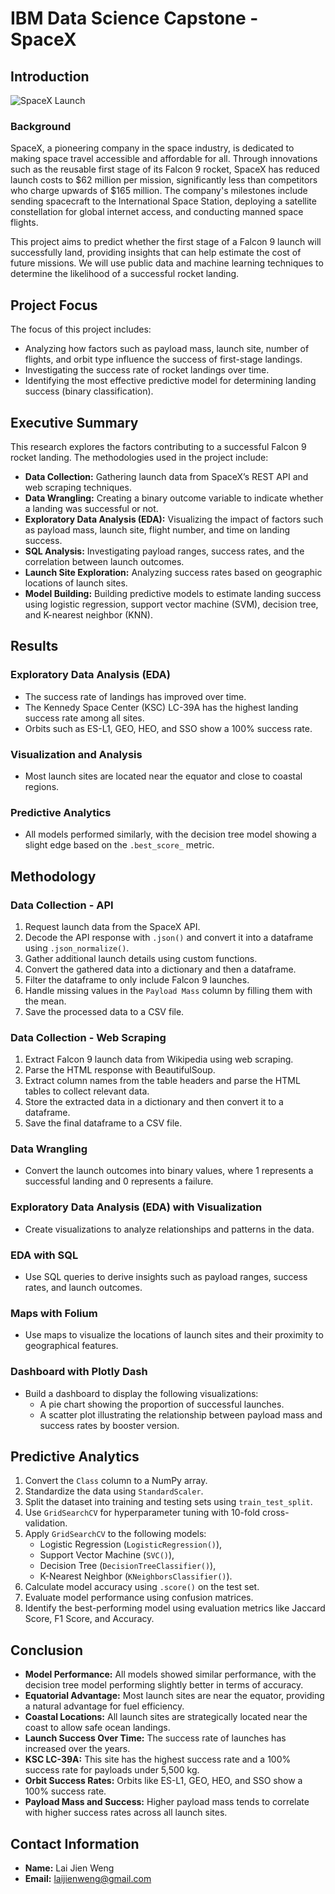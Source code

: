 # IBM Data Science Capstone - SpaceX

## Introduction

![SpaceX Launch](https://camo.githubusercontent.com/9523424e56778424998ea8ca427a804c42d7a6d940fbcffc99d9b7d4b28df38b/68747470733a2f2f63662d636f75727365732d646174612e73332e75732e636c6f75642d6f626a6563742d73746f726167652e617070646f6d61696e2e636c6f75642f49424d446576656c6f706572536b696c6c734e6574776f726b2d445330373031454e2d536b696c6c734e6574776f726b2f6170692f496d616765732f6c616e64696e675f312e676966)

### Background
SpaceX, a pioneering company in the space industry, is dedicated to making space travel accessible and affordable for all. Through innovations such as the reusable first stage of its Falcon 9 rocket, SpaceX has reduced launch costs to $62 million per mission, significantly less than competitors who charge upwards of $165 million. The company's milestones include sending spacecraft to the International Space Station, deploying a satellite constellation for global internet access, and conducting manned space flights.

This project aims to predict whether the first stage of a Falcon 9 launch will successfully land, providing insights that can help estimate the cost of future missions. We will use public data and machine learning techniques to determine the likelihood of a successful rocket landing.

## Project Focus

The focus of this project includes:
- Analyzing how factors such as payload mass, launch site, number of flights, and orbit type influence the success of first-stage landings.
- Investigating the success rate of rocket landings over time.
- Identifying the most effective predictive model for determining landing success (binary classification).

## Executive Summary

This research explores the factors contributing to a successful Falcon 9 rocket landing. The methodologies used in the project include:

- **Data Collection:** Gathering launch data from SpaceX’s REST API and web scraping techniques.
- **Data Wrangling:** Creating a binary outcome variable to indicate whether a landing was successful or not.
- **Exploratory Data Analysis (EDA):** Visualizing the impact of factors such as payload mass, launch site, flight number, and time on landing success.
- **SQL Analysis:** Investigating payload ranges, success rates, and the correlation between launch outcomes.
- **Launch Site Exploration:** Analyzing success rates based on geographic locations of launch sites.
- **Model Building:** Building predictive models to estimate landing success using logistic regression, support vector machine (SVM), decision tree, and K-nearest neighbor (KNN).

## Results

### Exploratory Data Analysis (EDA)
- The success rate of landings has improved over time.
- The Kennedy Space Center (KSC) LC-39A has the highest landing success rate among all sites.
- Orbits such as ES-L1, GEO, HEO, and SSO show a 100% success rate.

### Visualization and Analysis
- Most launch sites are located near the equator and close to coastal regions.

### Predictive Analytics
- All models performed similarly, with the decision tree model showing a slight edge based on the `.best_score_` metric.

## Methodology

### Data Collection - API
1. Request launch data from the SpaceX API.
2. Decode the API response with `.json()` and convert it into a dataframe using `.json_normalize()`.
3. Gather additional launch details using custom functions.
4. Convert the gathered data into a dictionary and then a dataframe.
5. Filter the dataframe to only include Falcon 9 launches.
6. Handle missing values in the `Payload Mass` column by filling them with the mean.
7. Save the processed data to a CSV file.

### Data Collection - Web Scraping
1. Extract Falcon 9 launch data from Wikipedia using web scraping.
2. Parse the HTML response with BeautifulSoup.
3. Extract column names from the table headers and parse the HTML tables to collect relevant data.
4. Store the extracted data in a dictionary and then convert it to a dataframe.
5. Save the final dataframe to a CSV file.

### Data Wrangling
- Convert the launch outcomes into binary values, where 1 represents a successful landing and 0 represents a failure.

### Exploratory Data Analysis (EDA) with Visualization
- Create visualizations to analyze relationships and patterns in the data.

### EDA with SQL
- Use SQL queries to derive insights such as payload ranges, success rates, and launch outcomes.

### Maps with Folium
- Use maps to visualize the locations of launch sites and their proximity to geographical features.

### Dashboard with Plotly Dash
- Build a dashboard to display the following visualizations:
  - A pie chart showing the proportion of successful launches.
  - A scatter plot illustrating the relationship between payload mass and success rates by booster version.

## Predictive Analytics

1. Convert the `Class` column to a NumPy array.
2. Standardize the data using `StandardScaler`.
3. Split the dataset into training and testing sets using `train_test_split`.
4. Use `GridSearchCV` for hyperparameter tuning with 10-fold cross-validation.
5. Apply `GridSearchCV` to the following models:
   - Logistic Regression (`LogisticRegression()`),
   - Support Vector Machine (`SVC()`),
   - Decision Tree (`DecisionTreeClassifier()`),
   - K-Nearest Neighbor (`KNeighborsClassifier()`).
6. Calculate model accuracy using `.score()` on the test set.
7. Evaluate model performance using confusion matrices.
8. Identify the best-performing model using evaluation metrics like Jaccard Score, F1 Score, and Accuracy.

## Conclusion

- **Model Performance:** All models showed similar performance, with the decision tree model performing slightly better in terms of accuracy.
- **Equatorial Advantage:** Most launch sites are near the equator, providing a natural advantage for fuel efficiency.
- **Coastal Locations:** All launch sites are strategically located near the coast to allow safe ocean landings.
- **Launch Success Over Time:** The success rate of launches has increased over the years.
- **KSC LC-39A:** This site has the highest success rate and a 100% success rate for payloads under 5,500 kg.
- **Orbit Success Rates:** Orbits like ES-L1, GEO, HEO, and SSO show a 100% success rate.
- **Payload Mass and Success:** Higher payload mass tends to correlate with higher success rates across all launch sites.

## Contact Information
- **Name:** Lai Jien Weng
- **Email:** laijienweng@gmail.com
